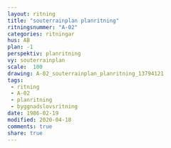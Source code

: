 ```yaml
---
layout: ritning
title: "souterrainplan planritning"
ritningsnummer: "A-02"
categories: ritningar
hus: AB
plan: -1
perspektiv: planritning
vy: souterrainplan
scale:  100
drawing: A-02_souterrainplan_planritning_13794121
tags:
 - ritning
 - A-02
 - planritning
 - byggnadslovsritning
date: 1986-02-19
modified: 2020-04-18
comments: true
share: true
---
```

